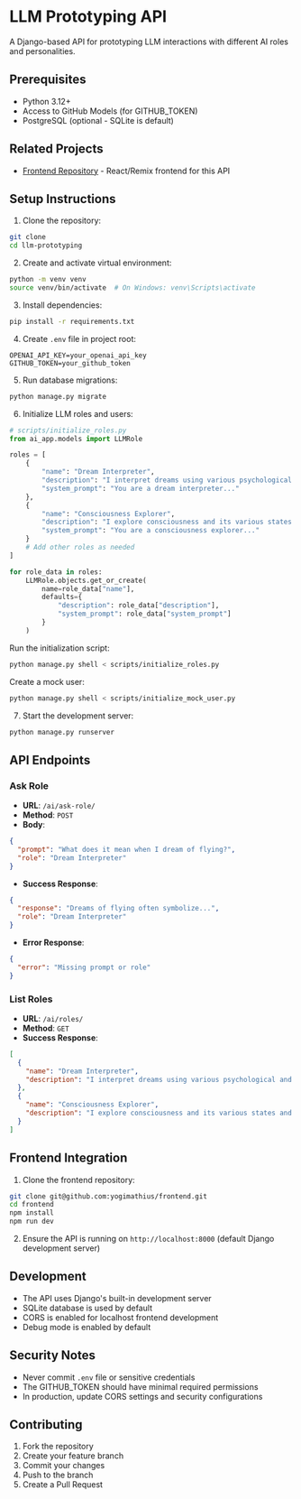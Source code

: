 # LLM Prototyping API

A Django-based API for prototyping LLM interactions with different AI roles and personalities.

## Prerequisites

- Python 3.12+
- Access to GitHub Models (for GITHUB_TOKEN)
- PostgreSQL (optional - SQLite is default)

## Related Projects

- [Frontend Repository](https://github.com/yogimathius/frontend) - React/Remix frontend for this API

## Setup Instructions

1. Clone the repository:

```bash
git clone
cd llm-prototyping
```

2. Create and activate virtual environment:

```bash
python -m venv venv
source venv/bin/activate  # On Windows: venv\Scripts\activate
```

3. Install dependencies:

```bash
pip install -r requirements.txt
```

4. Create `.env` file in project root:

```env
OPENAI_API_KEY=your_openai_api_key
GITHUB_TOKEN=your_github_token
```

5. Run database migrations:

```bash
python manage.py migrate
```

6. Initialize LLM roles and users:

```python
# scripts/initialize_roles.py
from ai_app.models import LLMRole

roles = [
    {
        "name": "Dream Interpreter",
        "description": "I interpret dreams using various psychological and cultural perspectives.",
        "system_prompt": "You are a dream interpreter..."
    },
    {
        "name": "Consciousness Explorer",
        "description": "I explore consciousness and its various states and phenomena.",
        "system_prompt": "You are a consciousness explorer..."
    }
    # Add other roles as needed
]

for role_data in roles:
    LLMRole.objects.get_or_create(
        name=role_data["name"],
        defaults={
            "description": role_data["description"],
            "system_prompt": role_data["system_prompt"]
        }
    )
```

Run the initialization script:

```bash
python manage.py shell < scripts/initialize_roles.py
```

Create a mock user:

```bash
python manage.py shell < scripts/initialize_mock_user.py
```

7. Start the development server:

```bash
python manage.py runserver
```

## API Endpoints

### Ask Role

- **URL**: `/ai/ask-role/`
- **Method**: `POST`
- **Body**:

```json
{
  "prompt": "What does it mean when I dream of flying?",
  "role": "Dream Interpreter"
}
```

- **Success Response**:

```json
{
  "response": "Dreams of flying often symbolize...",
  "role": "Dream Interpreter"
}
```

- **Error Response**:

```json
{
  "error": "Missing prompt or role"
}
```

### List Roles

- **URL**: `/ai/roles/`
- **Method**: `GET`
- **Success Response**:

```json
[
  {
    "name": "Dream Interpreter",
    "description": "I interpret dreams using various psychological and cultural perspectives."
  },
  {
    "name": "Consciousness Explorer",
    "description": "I explore consciousness and its various states and phenomena."
  }
]
```

## Frontend Integration

1. Clone the frontend repository:

```bash
git clone git@github.com:yogimathius/frontend.git
cd frontend
npm install
npm run dev
```

2. Ensure the API is running on `http://localhost:8000` (default Django development server)

## Development

- The API uses Django's built-in development server
- SQLite database is used by default
- CORS is enabled for localhost frontend development
- Debug mode is enabled by default

## Security Notes

- Never commit `.env` file or sensitive credentials
- The GITHUB_TOKEN should have minimal required permissions
- In production, update CORS settings and security configurations

## Contributing

1. Fork the repository
2. Create your feature branch
3. Commit your changes
4. Push to the branch
5. Create a Pull Request

